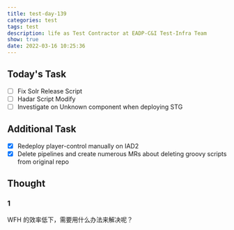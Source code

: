 ```yaml
---
title: test-day-139
categories: test
tags: test
description: life as Test Contractor at EADP-C&I Test-Infra Team
show: true
date: 2022-03-16 10:25:36
---
```

## Today's Task
- [ ] Fix Solr Release Script
- [ ] Hadar Script Modify
- [ ] Investigate on Unknown component when deploying STG

## Additional Task 
- [x] Redeploy player-control manually on IAD2
- [x] Delete pipelines and create numerous MRs about deleting groovy scripts from original repo

## Thought

### 1

WFH 的效率低下，需要用什么办法来解决呢？
